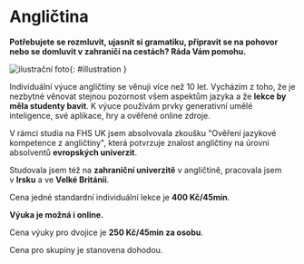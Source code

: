 [//]: # (##NAME## anglictina)
[//]: # (##MENUITEM## Angličtina)
[//]: # (##DESCRIPTION## angličtina)
[//]: # (##QUOTE## quotes-anglictina)

# Angličtina

**Potřebujete se rozmluvit, ujasnit si gramatiku, připravit se na pohovor nebo se domluvit v zahraničí na cestách? Ráda Vám pomohu.**

![ilustrační foto](/images/anglictina.jpg){: #illustration }

Individuální výuce angličtiny se věnuji více než 10 let. Vycházím z toho,&nbsp;že je nezbytné věnovat stejnou pozornost všem aspektům jazyka a že **lekce by měla studenty bavit**. K výuce používám prvky generativní umělé inteligence, své aplikace, hry a ověřené online zdroje.

V rámci studia na FHS UK jsem absolvovala zkoušku "Ověření jazykové kompetence z angličtiny", která potvrzuje znalost angličtiny na úrovni absolventů **evropských univerzit**.

Studovala jsem též na **zahraniční univerzitě** v&nbsp;angličtině, pracovala jsem v&nbsp;**Irsku** a&nbsp;ve **Velké Británii**.

Cena jedné standardní individuální lekce je **400 Kč/45min**.

**Výuka je možná i online.**

Cena výuky pro dvojice je **250 Kč/45min za osobu**.

Cena pro skupiny je stanovena dohodou.



